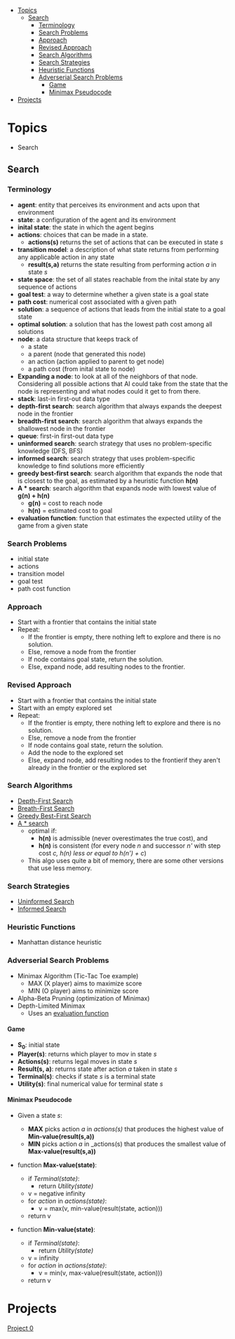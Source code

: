 - [Topics](#topics)
  - [Search](#search)
    - [Terminology](#terminology)
    - [Search Problems](#search-problems)
    - [Approach](#approach)
    - [Revised Approach](#revised-approach)
    - [Search Algorithms](#search-algorithms)
    - [Search Strategies](#search-strategies)
    - [Heuristic Functions](#heuristic-functions)
    - [Adverserial Search Problems](#adverserial-search-problems)
      - [Game](#game)
      - [Minimax Pseudocode](#minimax-pseudocode)
- [Projects](#projects)

# Topics

- Search

## Search

### Terminology

- __agent__: entity that perceives its environment and acts upon that environment
- __state__: a configuration of the agent and its environment
- __inital state__: the state in which the agent begins
- __actions__: choices that can be made in a state. 
    - __actions(s)__ returns the set of actions that can be executed in state _s_
- __transition model__: a description of what state returns from performing any applicable action in any state
    - __result(s,a)__ returns the state resulting from performing action _a_ in state _s_
- __state space__: the set of all states reachable from the inital state by any sequence of actions
- __goal test__: a way to determine whether a given state is a goal state
- __path cost__: numerical cost associated with a given path
- __solution__: a sequence of actions that leads from the initial state to a goal state
- __optimal solution__: a solution that has the lowest path cost among all solutions
- __node__: a data structure that keeps track of
    - a state
    - a parent (node that generated this node)
    - an action (action applied to parent to get node)
    - a path cost (from inital state to node)
- __Expanding a node__: to look at all of the neighbors of that node. Considering all possible actions that AI could take from the state that the node is representing and what nodes could it get to from there.
- __stack__: last-in first-out data type
- __depth-first search__: search algorithm that always expands the deepest node in the frontier
- __breadth-first search__: search algorithm that always expands the shallowest node in the frontier
- __queue__: first-in first-out data type
- __uninformed search__: search strategy that uses no problem-specific knowledge (DFS, BFS)
- __informed search__: search strategy that uses problem-specific knowledge to find solutions more efficiently
- __greedy best-first search__: search algorithm that expands the node that is closest to the goal, as estimated by a heuristic function __h(n)__
- __A * search__: search algorithm that expands node with lowest value of __g(n) + h(n)__
  - __g(n)__ = cost to reach node
  - __h(n)__ = estimated cost to goal
- __evaluation function__: function that estimates the expected utility of the game from a given state

### Search Problems

- initial state
- actions
- transition model
- goal test
- path cost function

### Approach

- Start with a frontier that contains the initial state
- Repeat:
    - If the frontier is empty, there nothing left to explore and there is no solution.
    - Else, remove a node from the frontier
    - If node contains goal state, return the solution.
    - Else, expand node, add resulting nodes to the frontier.

### Revised Approach

- Start with a frontier that contains the initial state
- Start with an empty explored set
- Repeat:
    - If the frontier is empty, there nothing left to explore and there is no solution.
    - Else, remove a node from the frontier
    - If node contains goal state, return the solution.
    - Add the node to the explored set
    - Else, expand node, add resulting nodes to the frontierif they aren't already in the frontier or the explored set

### Search Algorithms

- [Depth-First Search](#terminology)
- [Breath-First Search](#terminology)
- [Greedy Best-First Search](#terminology)
- [A * search](#terminology)
  - optimal if:
    - __h(n)__ is admissible (never overestimates the true cost), and
    - __h(n)__ is consistent (for every node _n_ and successor _n'_ with step cost _c, h(n) less or equal to h(n') + c_)
  - This algo uses quite a bit of memory, there are some other versions that use less memory.

### Search Strategies

- [Uninformed Search](#terminology)
- [Informed Search](#terminology)

### Heuristic Functions

- Manhattan distance heuristic

### Adverserial Search Problems

- Minimax Algorithm (Tic-Tac Toe example)
  - MAX (X player) aims to maximize score
  - MIN (O player) aims to minimize score
- Alpha-Beta Pruning (optimization of Minimax)
- Depth-Limited Minimax
  - Uses an [evaluation function](#terminology)


#### Game

- __S<sub>0</sub>__: initial state
- __Player(s)__: returns which player to mov in state _s_
- __Actions(s)__: returns legal moves in state _s_
- __Result(s, a)__: returns state after action _a_ taken in state _s_
- __Terminal(s)__: checks if state _s_ is a terminal state
- __Utility(s)__: final numerical value for terminal state _s_


#### Minimax Pseudocode

- Given a state _s_:
  - __MAX__ picks action _a_ in _actions(s)_ that produces the highest value of __Min-value(result(s,a))__
  - __MIN__ picks action _a_ in _actions(s) that produces the smallest value of __Max-value(result(s,a))__

- function __Max-value(state)__:
  - if _Terminal(state)_:
    - return _Utility(state)_
  - v = negative infinity
  - for _action_ in _actions(state)_:
    - v = max(v, min-value(result(state, action)))
  - return v

- function __Min-value(state)__:
  - if _Terminal(state)_:
    - return _Utility(state)_
  - v = infinity
  - for _action_ in _actions(state)_:
    - v = min(v, max-value(result(state, action)))
  - return v

# Projects

[Project 0](./project_0)
